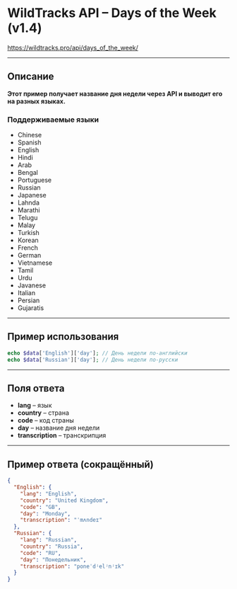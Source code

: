 # WildTracks API – Days of the Week (v1.4)

https://wildtracks.pro/api/days_of_the_week/

---

## Описание
**Этот пример получает название дня недели через API и выводит его на разных языках.**

### Поддерживаемые языки
- Chinese  
- Spanish  
- English  
- Hindi  
- Arab  
- Bengal  
- Portuguese  
- Russian  
- Japanese  
- Lahnda  
- Marathi  
- Telugu  
- Malay  
- Turkish  
- Korean  
- French  
- German  
- Vietnamese  
- Tamil  
- Urdu  
- Javanese  
- Italian  
- Persian  
- Gujaratis  

---

## Пример использования
```php
echo $data['English']['day']; // День недели по-английски
echo $data['Russian']['day']; // День недели по-русски
```

---

## Поля ответа
- **lang** – язык  
- **country** – страна  
- **code** – код страны  
- **day** – название дня недели  
- **transcription** – транскрипция  

---

## Пример ответа (сокращённый)
```json
{
  "English": {
    "lang": "English",
    "country": "United Kingdom",
    "code": "GB",
    "day": "Monday",
    "transcription": "ˈmʌndeɪ"
  },
  "Russian": {
    "lang": "Russian",
    "country": "Russia",
    "code": "RU",
    "day": "Понедельник",
    "transcription": "poneˈdʲelʲnʲɪk"
  }
}
```
